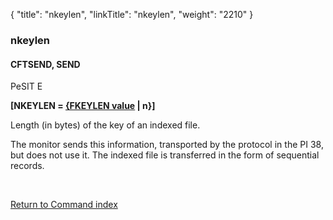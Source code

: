 {
    "title": "nkeylen",
    "linkTitle": "nkeylen",
    "weight": "2210"
}<span id="nkeylen"></span>

### nkeylen

#### CFTSEND, SEND

PeSIT E

**\[NKEYLEN = <u>{FKEYLEN value</u> | n}\]**

Length (in bytes) of the key of an indexed file.

The monitor sends this information, transported by the protocol in the
PI 38, but does not use it. The indexed file is transferred in the form
of sequential records.

 

[Return to Command index](../../)
